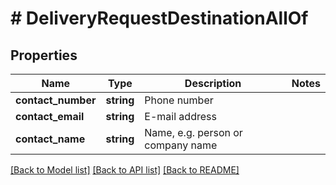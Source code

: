 # # DeliveryRequestDestinationAllOf

## Properties

Name | Type | Description | Notes
------------ | ------------- | ------------- | -------------
**contact_number** | **string** | Phone number |
**contact_email** | **string** | E-mail address |
**contact_name** | **string** | Name, e.g. person or company name |

[[Back to Model list]](../../README.md#models) [[Back to API list]](../../README.md#endpoints) [[Back to README]](../../README.md)
